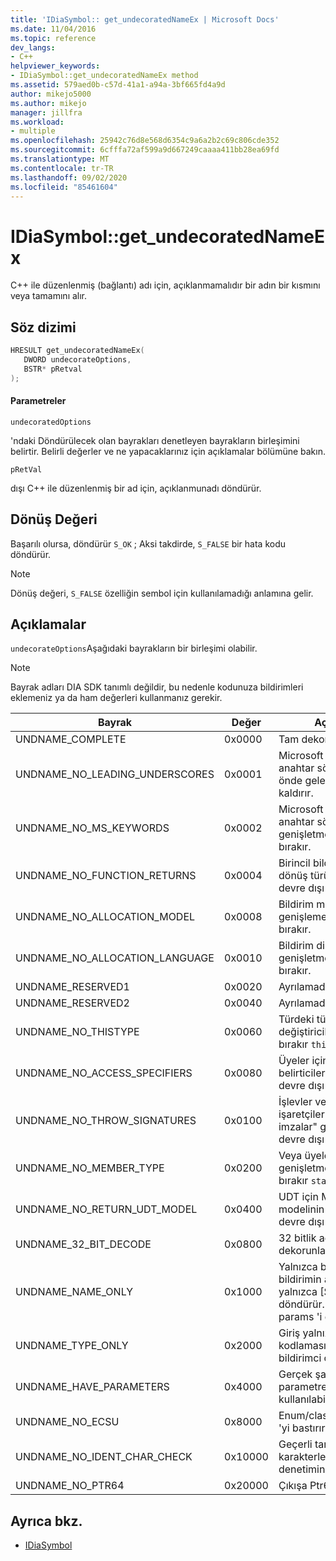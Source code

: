 ```yaml
---
title: 'IDiaSymbol:: get_undecoratedNameEx | Microsoft Docs'
ms.date: 11/04/2016
ms.topic: reference
dev_langs:
- C++
helpviewer_keywords:
- IDiaSymbol::get_undecoratedNameEx method
ms.assetid: 579aed0b-c57d-41a1-a94a-3bf665fd4a9d
author: mikejo5000
ms.author: mikejo
manager: jillfra
ms.workload:
- multiple
ms.openlocfilehash: 25942c76d8e568d6354c9a6a2b2c69c806cde352
ms.sourcegitcommit: 6cfffa72af599a9d667249caaaa411bb28ea69fd
ms.translationtype: MT
ms.contentlocale: tr-TR
ms.lasthandoff: 09/02/2020
ms.locfileid: "85461604"
---
```

# <a name="idiasymbolget_undecoratednameex"></a>IDiaSymbol::get_undecoratedNameEx
C++ ile düzenlenmiş (bağlantı) adı için, açıklanmamalıdır bir adın bir kısmını veya tamamını alır.

## <a name="syntax"></a>Söz dizimi

```C++
HRESULT get_undecoratedNameEx( 
   DWORD undecorateOptions,
   BSTR* pRetval
);
```

#### <a name="parameters"></a>Parametreler
 `undecoratedOptions`

'ndaki Döndürülecek olan bayrakları denetleyen bayrakların birleşimini belirtir. Belirli değerler ve ne yapacaklarınız için açıklamalar bölümüne bakın.

 `pRetVal`

dışı C++ ile düzenlenmiş bir ad için, açıklanmunadı döndürür.

## <a name="return-value"></a>Dönüş Değeri
 Başarılı olursa, döndürür `S_OK` ; Aksi takdirde, `S_FALSE` bir hata kodu döndürür.

> [!NOTE]
> Dönüş değeri, `S_FALSE` özelliğin sembol için kullanılamadığı anlamına gelir.

## <a name="remarks"></a>Açıklamalar
 `undecorateOptions`Aşağıdaki bayrakların bir birleşimi olabilir.

> [!NOTE]
> Bayrak adları DIA SDK tanımlı değildir, bu nedenle kodunuza bildirimleri eklemeniz ya da ham değerleri kullanmanız gerekir.

|Bayrak|Değer|Açıklama|
|----------|-----------|-----------------|
|UNDNAME_COMPLETE|0x0000|Tam dekorasyonu sunar.|
|UNDNAME_NO_LEADING_UNDERSCORES|0x0001|Microsoft genişletilmiş anahtar sözcüklerinden önde gelen alt çizgileri kaldırır.|
|UNDNAME_NO_MS_KEYWORDS|0x0002|Microsoft genişletilmiş anahtar sözcükleri genişletmeyi devre dışı bırakır.|
|UNDNAME_NO_FUNCTION_RETURNS|0x0004|Birincil bildirim için dönüş türü genişletmeyi devre dışı bırakır.|
|UNDNAME_NO_ALLOCATION_MODEL|0x0008|Bildirim modelinin genişlemesine devre dışı bırakır.|
|UNDNAME_NO_ALLOCATION_LANGUAGE|0x0010|Bildirim dili belirticisi genişletmeyi devre dışı bırakır.|
|UNDNAME_RESERVED1|0x0020|Ayrılamadı.|
|UNDNAME_RESERVED2|0x0040|Ayrılamadı.|
|UNDNAME_NO_THISTYPE|0x0060|Türdeki tüm değiştiricileri devre dışı bırakır `this` .|
|UNDNAME_NO_ACCESS_SPECIFIERS|0x0080|Üyeler için erişim belirticileri genişletmeyi devre dışı bırakır.|
|UNDNAME_NO_THROW_SIGNATURES|0x0100|İşlevler ve işlevlere işaretçiler için "throw-imzalar" genişletmeyi devre dışı bırakır.|
|UNDNAME_NO_MEMBER_TYPE|0x0200|Veya üyeleri genişletmeyi devre dışı bırakır `static` `virtual` .|
|UNDNAME_NO_RETURN_UDT_MODEL|0x0400|UDT için Microsoft modelinin genişlemesini devre dışı bırakır.|
|UNDNAME_32_BIT_DECODE|0x0800|32 bitlik adları dekorunlaştırır.|
|UNDNAME_NAME_ONLY|0x1000|Yalnızca birincil bildirimin adını alır; yalnızca [Scope::] adını döndürür.  Şablon params 'i genişletir.|
|UNDNAME_TYPE_ONLY|0x2000|Giriş yalnızca bir tür kodlaması; Soyut bildirimci oluşturur.|
|UNDNAME_HAVE_PARAMETERS|0x4000|Gerçek şablon parametreleri kullanılabilir.|
|UNDNAME_NO_ECSU|0x8000|Enum/class/struct/Union 'yi bastırır.|
|UNDNAME_NO_IDENT_CHAR_CHECK|0x10000|Geçerli tanımlayıcı karakterlerinin denetimini bastırır.|
|UNDNAME_NO_PTR64|0x20000|Çıkışa Ptr64 içermez.|

## <a name="see-also"></a>Ayrıca bkz.
- [IDiaSymbol](../../debugger/debug-interface-access/idiasymbol.md)
